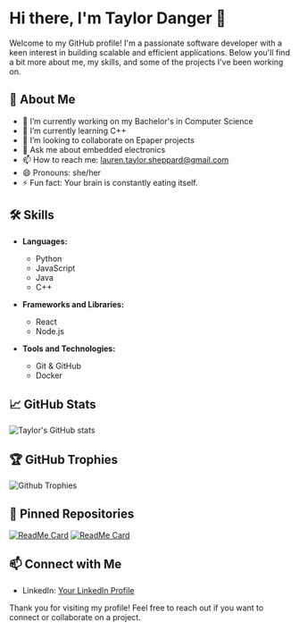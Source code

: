 # Hi there, I'm Taylor Danger 👋

Welcome to my GitHub profile! I'm a passionate software developer with a keen interest in building scalable and efficient applications. Below you'll find a bit more about me, my skills, and some of the projects I've been working on.

## 🚀 About Me

- 🔭 I’m currently working on my Bachelor's in Computer Science 
- 🌱 I’m currently learning C++
- 👯 I’m looking to collaborate on Epaper projects
- 💬 Ask me about embedded electronics
- 📫 How to reach me: lauren.taylor.sheppard@gmail.com
- 😄 Pronouns: she/her
- ⚡ Fun fact: Your brain is constantly eating itself.

## 🛠️ Skills

- **Languages:**
  - Python
  - JavaScript
  - Java
  - C++

- **Frameworks and Libraries:**
  - React
  - Node.js

- **Tools and Technologies:**
  - Git & GitHub
  - Docker
    
## 📈 GitHub Stats

![Taylor's GitHub stats](https://github-readme-stats.vercel.app/api?username=taylordanger&show_icons=true&theme=radical)

## 🏆 GitHub Trophies

![Github Trophies](https://github-profile-trophy.vercel.app/?username=taylordanger&theme=radical)

## 📌 Pinned Repositories

[![ReadMe Card](https://github-readme-stats.vercel.app/api/pin/?username=taylordanger&repo=ESP32-Virtualpet&theme=radical)](https://github.com/taylordanger/ESP32-Virtualpet)
[![ReadMe Card](https://github-readme-stats.vercel.app/api/pin/?username=taylordanger&repo=GxEPD-Multiple-Epaper-Screen-Example&theme=radical)](https://github.com/taylordanger/GxEPD-Multiple-Epaper-Screen-Example)

## 📫 Connect with Me

- LinkedIn: [Your LinkedIn Profile](https://www.linkedin.com/in/taylorsheppard/)

Thank you for visiting my profile! Feel free to reach out if you want to connect or collaborate on a project.
